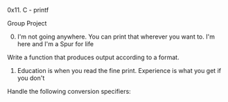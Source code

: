 0x11. C - printf

Group Project

0. I'm not going anywhere. You can print that wherever you want to. I'm here and I'm a Spur for life

Write a function that produces output according to a format.

1. Education is when you read the fine print. Experience is what you get if you don't

Handle the following conversion specifiers:

